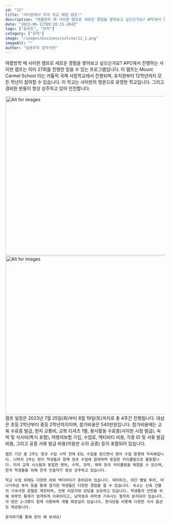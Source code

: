 ```yaml
---
id: "12"
title: "사이판에서 미국 학교 체험 캠프!"
description: "여름방학 때 사이판 캠프로 새로운 경험을 쌓아보고 싶으신가요? APC에서 진행하는 사이판 캠프는 이미 27회를 진행한 믿을 수 있는 프로그램입니다."
date: "2023-06-12T09:20:15.494Z"
tags: ["솔루트", "유학"]
category: ["유학"]
image: "/images/business/solute/12_1.png"
imageAlt: ""
author: "실용주의 잡학사전"
---
```


<!-- <div className="flex justify-center">
  <iframe width="560" height="315" src="https://www.youtube.com/embed/kWZ7S2EswoU" title="YouTube video player" frameborder="0" allow="accelerometer; autoplay; clipboard-write; encrypted-media; gyroscope; picture-in-picture; web-share" allowfullscreen></iframe>
</div> -->

<p className="mb-3 font-light text-gray-500 dark:text-gray-400 first-line:uppercase first-line:tracking-widest first-letter:text-7xl first-letter:font-bold first-letter:text-gray-900 dark:first-letter:text-gray-100 first-letter:mr-3 first-letter:float-left">
    여름방학 때 사이판 캠프로 새로운 경험을 쌓아보고 싶으신가요? APC에서 진행하는 사이판 캠프는 이미 27회를 진행한 믿을 수 있는 프로그램입니다. 이 캠프는 Mount Carmel School 라는 카톨릭 국제 사립학교에서 진행되며, 유치원부터 12학년까지 모든 학년이 참여할 수 있습니다. 이 학교는 사이판의 명문으로 유명한 학교입니다. 그리고 경비원 분들이 항상 상주하고 있어 안전합니다.
</p>

<div className="relative">
  <!-- <div className="flex" style="transform:translateX(-600px)"> -->
  <div className="flex flex-wrap justify-center not-prose">
    <img
        height="500px"
        width="700px"
        className="cover "
        style="margin:1px"
        alt="Alt for images"
        src="/images/business/solute/12_2.png"
    />
  </div>
  <div className="flex flex-wrap justify-center not-prose">
    <img
        height="500px"
        width="700px"
        className="cover "
        style="margin:1px"
        alt="Alt for images"
        src="/images/business/solute/12_3.png"
    />
  </div>
</div>

<div className="font-light text-gray-500 dark:text-gray-400">
    캠프 일정은 2023년 7월 25일(화)부터 8월 19일(토)까지로 총 4주간 진행됩니다. 대상은 초등 2학년부터 중등 2학년까지이며, 참가비용은 540만원입니다. 참가비용에는 교육 수료증 발급, 현지 교통비, 교복 티셔츠 1벌, 봉사활동 수료증(사이판 시청 발급), 숙박 및 식사비(특식 포함), 여행자보험 가입, 수업료, 액티비티 비용, 각종 ID 및 서류 발급 비용, 그리고 공증 서류 발급 비용(미동반 소아 공증) 등이 포함되어 있습니다.

    캠프 기간 중 2주는 정규 수업 시작 전에 ESL 수업을 받으면서 영어 수업 환경에 익숙해집니다. 나머지 2주는 현지 학생들과 함께 정규 수업에 참여하며 동일한 커리큘럼으로 활동합니다. 미국 교육 시스템과 동일한 영어, 수학, 과학, 체육 등의 커리큘럼을 체험할 수 있으며, 한국 학생들을 위해 한국 인솔자가 항상 상주하고 있습니다.

    학교 수업 외에도 다양한 야외 액티비티가 준비되어 있습니다. 워터파크, 야간 별빛 투어, 마나가하섬 투어 등을 통해 참가한 학생들은 다양한 경험을 할 수 있습니다. 숙소는 신축 건물의 기숙사형 호텔로 깨끗하며, 전용 라운지와 강당을 보유하고 있습니다. 학생들의 안전을 위해 외부인 통제가 엄격하게 이루어지고, 남학생과 여학생 기숙사는 철저히 분리되어 있습니다. 각 방은 2~3명이 함께 사용하며 개별 화장실이 있습니다. 한식당을 비롯해 다양한 식사 옵션도 제공됩니다.

    문의하기를 통해 문의 해 보세요!
</div>

<!-- <div className="relative">
  <div className="flex flex-wrap justify-center not-prose">
    <img
        height="500px"
        width="700px"
        className="cover "
        style="margin:1px"
        alt="Alt for images"
        src="/images/business/solute/12_3.png"
    />
  </div>
</div> -->

<div className="font-light text-gray-500 dark:text-gray-400">
</div>
